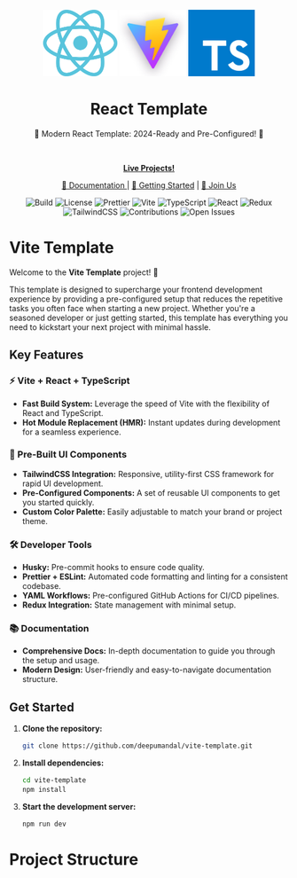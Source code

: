 <p align="center">
  <img src="./docs/_images/react.svg" alt="React Logo" height="120"/>
  <img src="./docs/_images/vite.png" alt="Vite Logo"  height="120"/> 
  <img src="./docs/_images/typescript.png" alt="TypeScript Logo"  height="120"/>
</p>

<h1 align="center">React Template</h1>
<p align="center">
🚀 Modern React Template: 2024-Ready and Pre-Configured! 🚀
</p>
<br>
<p align="center">
<a href="https://mermaid.live/"><b>Live Projects!</b></a>
</p>
<p align="center">
<a href="https://https://github.com/deepumandal/vite-template/blob/master/README.md">📖 Documentation </a> |
<a href="https://github.com/deepumandal/vite-template?tab=readme-ov-file#get-started">🚀 Getting Started</a> |
<a href="https://discord.gg/deepumandal" title="Discord invite">🙌 Join Us</a>
</p>

<div align="center">
    <img src="https://img.shields.io/github/actions/workflow/status/deepumandal/vite-template/build.yml" alt="Build" />
    <img src="https://img.shields.io/github/license/deepumandal/vite-template" alt="License" />
    <img src="https://img.shields.io/badge/code_style-prettier-ff69b4" alt="Prettier" />
    <img src="https://img.shields.io/badge/vite-^4.0.0-blue" alt="Vite" />
    <img src="https://img.shields.io/badge/typescript-4.0+-blue" alt="TypeScript" />
    <img src="https://img.shields.io/badge/react-^18.0.0-blue" alt="React" />
    <img src="https://img.shields.io/badge/redux-^4.0.0-blue" alt="Redux" />
    <img src="https://img.shields.io/badge/tailwindcss-^3.0.0-blue" alt="TailwindCSS" />
    <img src="https://img.shields.io/badge/contributions-welcome-brightgreen" alt="Contributions" />
    <img src="https://img.shields.io/github/issues-raw/deepumandal/vite-template" alt="Open Issues" />
</div>

# Vite Template

Welcome to the **Vite Template** project! 🚀

This template is designed to supercharge your frontend development experience by providing a pre-configured setup that reduces the repetitive tasks you often face when starting a new project. Whether you're a seasoned developer or just getting started, this template has everything you need to kickstart your next project with minimal hassle.

## Key Features

### ⚡ Vite + React + TypeScript

- **Fast Build System:** Leverage the speed of Vite with the flexibility of React and TypeScript.
- **Hot Module Replacement (HMR):** Instant updates during development for a seamless experience.

### 🎨 Pre-Built UI Components

- **TailwindCSS Integration:** Responsive, utility-first CSS framework for rapid UI development.
- **Pre-Configured Components:** A set of reusable UI components to get you started quickly.
- **Custom Color Palette:** Easily adjustable to match your brand or project theme.

### 🛠️ Developer Tools

- **Husky:** Pre-commit hooks to ensure code quality.
- **Prettier + ESLint:** Automated code formatting and linting for a consistent codebase.
- **YAML Workflows:** Pre-configured GitHub Actions for CI/CD pipelines.
- **Redux Integration:** State management with minimal setup.

### 📚 Documentation

- **Comprehensive Docs:** In-depth documentation to guide you through the setup and usage.
- **Modern Design:** User-friendly and easy-to-navigate documentation structure.

## Get Started

1. **Clone the repository:**
   ```bash
   git clone https://github.com/deepumandal/vite-template.git
   ```
2. **Install dependencies:**

   ```bash
   cd vite-template
   npm install
   ```

3. **Start the development server:**
   ```bash
   npm run dev
   ```

# Project Structure

<!--
This project follows a structured approach to organize its files and folders. Below is an overview of the directory layout:

todo   bottom one

2. Troubleshooting
   Common Issues: A section that lists common issues developers might face and how to resolve them.
3. Contributing
   Guidelines: How other developers can contribute to the project.
   Code Style: Any coding conventions or style guides that should be followed.
4. License
   Include a section about the licensing of the template, if applicable.
5. Acknowledgements
   Mention any libraries, frameworks, or resources that were particularly helpful in creating the template.
6. Contact
   Provide contact information or links to report issues or ask questions. -->
